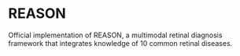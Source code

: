 # REASON
Official implementation of REASON, a multimodal retinal diagnosis framework that integrates knowledge of 10 common retinal diseases.
